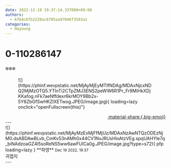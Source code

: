 ```yaml
---
date: 2022-12-19 19:37:14.337000+09:00
authors:
  - 67b4c6fb2220ac6705aa97046f3503a1
categories:
  - Hayoung
---
```


# 0-110286147

<div class="post-container" markdown="1">
<div class="content-container md-sidebar__scrollwrap" markdown="1">

❄️❄️❄️
<figure markdown="1">
![](https://phinf.wevpstatic.net/MjAyMjEyMTlfNDAg/MDAxNjcxNDQ2MjMzOTQ5.YTInTi2CTpZMJ3ENS2peWW6R1Pr_Fr9MiHkXDjKKafog.nFk7aeNffdexr6krMOY9Bb2x-5Y6ZbGfSwHKZlXETwog.JPEG/image.jpg){ loading=lazy onclick="openFullscreen(this)"}
</figure>


</div>
</div>

<div style="text-align: right;" markdown="1">
<a href="https://weverse.io/fromis9/artist/0-110286147" style="text-align: right;">:material-share:{.big-emoji}</a>
</div>
---

<div class="comments-container md-sidebar__scrollwrap" markdown="1">
<div class="comment" markdown="1">
<div class='id-container' markdown="1">
![](https://phinf.wevpstatic.net/MjAyMzExMjFfMjUz/MDAxNzAwNTQzODEzNjM0.dsABDAwBLvb_CmKv53nAMh0x44CV1NvJRUsHloAtzVEg.spqUAHYle7q_biNAdzoaGZ4l5soReNS5ww6awFUlCa0g.JPEG/image.jpg?type=s72){ pfp loading=lazy }
**<span class="artist">하영</span>** <small>Dec 19 2022, 19:37</small><br>
</div>
<div class='comment-body' markdown="1">
귀엽지
</div>
</div>
</div>
---
